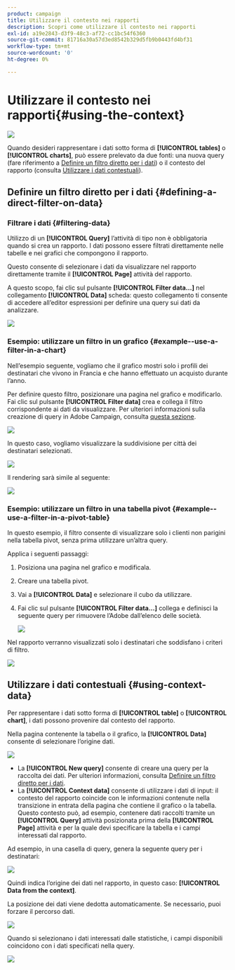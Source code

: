 ```yaml
---
product: campaign
title: Utilizzare il contesto nei rapporti
description: Scopri come utilizzare il contesto nei rapporti
exl-id: a19e2843-d3f9-48c3-af72-cc1bc54f6360
source-git-commit: 81716a30a57d3ed8542b329d5fb9b0443fd4bf31
workflow-type: tm+mt
source-wordcount: '0'
ht-degree: 0%

---
```


# Utilizzare il contesto nei rapporti{#using-the-context}

![](../../assets/common.svg)

Quando desideri rappresentare i dati sotto forma di **[!UICONTROL tables]** o **[!UICONTROL charts]**, può essere prelevato da due fonti: una nuova query (fare riferimento a [Definire un filtro diretto per i dati](#defining-a-direct-filter-on-data)) o il contesto del rapporto (consulta [Utilizzare i dati contestuali](#using-context-data)).

## Definire un filtro diretto per i dati {#defining-a-direct-filter-on-data}

### Filtrare i dati {#filtering-data}

Utilizzo di un **[!UICONTROL Query]** l’attività di tipo non è obbligatoria quando si crea un rapporto. I dati possono essere filtrati direttamente nelle tabelle e nei grafici che compongono il rapporto.

Questo consente di selezionare i dati da visualizzare nel rapporto direttamente tramite il **[!UICONTROL Page]** attività del rapporto.

A questo scopo, fai clic sul pulsante **[!UICONTROL Filter data...]** nel collegamento **[!UICONTROL Data]** scheda: questo collegamento ti consente di accedere all’editor espressioni per definire una query sui dati da analizzare.

![](assets/reporting_filter_data_from_page.png)

### Esempio: utilizzare un filtro in un grafico {#example--use-a-filter-in-a-chart}

Nell’esempio seguente, vogliamo che il grafico mostri solo i profili dei destinatari che vivono in Francia e che hanno effettuato un acquisto durante l’anno.

Per definire questo filtro, posizionare una pagina nel grafico e modificarlo. Fai clic sul pulsante **[!UICONTROL Filter data]** crea e collega il filtro corrispondente ai dati da visualizzare. Per ulteriori informazioni sulla creazione di query in Adobe Campaign, consulta [questa sezione](../../platform/using/about-queries-in-campaign.md).

![](assets/s_ncs_advuser_report_wizard_029.png)

In questo caso, vogliamo visualizzare la suddivisione per città dei destinatari selezionati.

![](assets/reporting_graph_with_2vars.png)

Il rendering sarà simile al seguente:

![](assets/reporting_graph_with_2vars_preview.png)

### Esempio: utilizzare un filtro in una tabella pivot {#example--use-a-filter-in-a-pivot-table}

In questo esempio, il filtro consente di visualizzare solo i clienti non parigini nella tabella pivot, senza prima utilizzare un’altra query.

Applica i seguenti passaggi:

1. Posiziona una pagina nel grafico e modificala.
1. Creare una tabella pivot.
1. Vai a **[!UICONTROL Data]** e selezionare il cubo da utilizzare.
1. Fai clic sul pulsante **[!UICONTROL Filter data...]** collega e definisci la seguente query per rimuovere l’Adobe dall’elenco delle società.

   ![](assets/s_ncs_advuser_report_display_03.png)

Nel rapporto verranno visualizzati solo i destinatari che soddisfano i criteri di filtro.

![](assets/s_ncs_advuser_report_display_04.png)

## Utilizzare i dati contestuali {#using-context-data}

Per rappresentare i dati sotto forma di **[!UICONTROL table]** o **[!UICONTROL chart]**, i dati possono provenire dal contesto del rapporto.

Nella pagina contenente la tabella o il grafico, la **[!UICONTROL Data]** consente di selezionare l’origine dati.

![](assets/s_ncs_advuser_report_datasource_3.png)

* La **[!UICONTROL New query]** consente di creare una query per la raccolta dei dati. Per ulteriori informazioni, consulta [Definire un filtro diretto per i dati](#defining-a-direct-filter-on-data).
* La **[!UICONTROL Context data]** consente di utilizzare i dati di input: il contesto del rapporto coincide con le informazioni contenute nella transizione in entrata della pagina che contiene il grafico o la tabella. Questo contesto può, ad esempio, contenere dati raccolti tramite un **[!UICONTROL Query]** attività posizionata prima della **[!UICONTROL Page]** attività e per la quale devi specificare la tabella e i campi interessati dal rapporto.

Ad esempio, in una casella di query, genera la seguente query per i destinatari:

![](assets/s_ncs_advuser_report_datasource_2.png)

Quindi indica l’origine dei dati nel rapporto, in questo caso: **[!UICONTROL Data from the context]**.

La posizione dei dati viene dedotta automaticamente. Se necessario, puoi forzare il percorso dati.

![](assets/s_ncs_advuser_report_datasource_4.png)

Quando si selezionano i dati interessati dalle statistiche, i campi disponibili coincidono con i dati specificati nella query.

![](assets/s_ncs_advuser_report_datasource_1.png)
